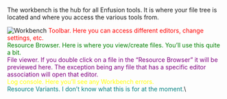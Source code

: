
The workbench is the hub for all Enfusion tools. It is where your file tree is located and where you access the various tools from.

![Workbench](https://i.imgur.com/5Hj0Nen.jpg)
<span style="color:red">Toolbar. Here you can access different editors, change settings, etc.</span>\
<span style="color:green">Resource Browser. Here is where you view/create files. You’ll use this quite a bit.</span>\
<span style="color:purple">File viewer. If you double click on a file in the “Resource Browser” it will be previewed here. The exception being any file that has a specific editor association will open that editor.</span>\
<span style="color:yellow">Log console. Here you’ll see any Workbench errors.</span>\
<span style="color:teal">Resource Variants. I don’t know what this is for at the moment.</span>\
